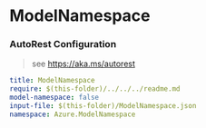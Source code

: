 # ModelNamespace
### AutoRest Configuration
> see https://aka.ms/autorest

``` yaml
title: ModelNamespace
require: $(this-folder)/../../../readme.md
model-namespace: false
input-file: $(this-folder)/ModelNamespace.json
namespace: Azure.ModelNamespace
```
